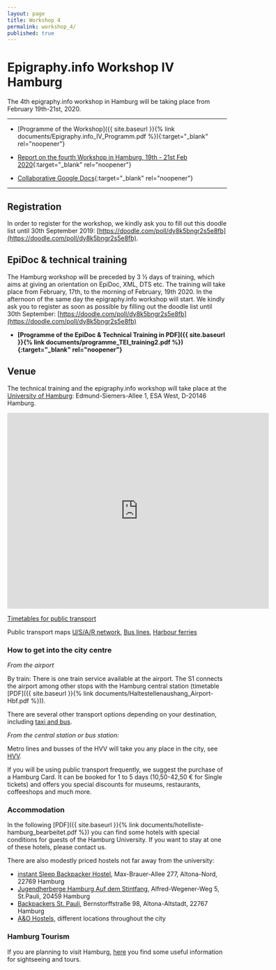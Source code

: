 ```yaml
---
layout: page
title: Workshop 4
permalink: workshop_4/
published: true
---
```




# Epigraphy.info Workshop IV Hamburg

The 4th epigraphy.info workshop in Hamburg will be taking place from February 19th-21st, 2020.


---
* [Programme of the Workshop]({{ site.baseurl }}{% link documents/Epigraphy.info_IV_Programm.pdf %}){:target="_blank" rel="noopener"}

* [Report on the fourth Workshop in Hamburg, 19th - 21st Feb 2020](https://archiv.ub.uni-heidelberg.de/volltextserver/28950/){:target="_blank" rel="noopener"}

* [Collaborative Google Docs](https://docs.google.com/document/d/1FBA9IOQ57pCtnyV7ybjuc2WhNrA916tBy48reAaTPqM/edit?usp=sharing){:target="_blank" rel="noopener"}

---

## Registration

In order to register for the workshop, we kindly ask you to fill out this doodle list until 30th September 2019: [https://doodle.com/poll/dy8k5bngr2s5e8fb](https://doodle.com/poll/dy8k5bngr2s5e8fb).


## EpiDoc & technical training

The Hamburg workshop will be preceded by 3 ½ days of training, which aims at giving an orientation on EpiDoc, XML, DTS etc.
The training will take place from February, 17th, to the morning of February, 19th 2020. In the afternoon of the same day the epigraphy.info workshop will start.
We kindly ask you to register as soon as possible by filling out the doodle list until 30th September: [https://doodle.com/poll/dy8k5bngr2s5e8fb](https://doodle.com/poll/dy8k5bngr2s5e8fb)

* **[Programme of the EpiDoc & Technical Training in PDF]({{ site.baseurl }}{% link documents/programme_TEI_training2.pdf %}){:target="_blank" rel="noopener"}**

## Venue

The technical training and the epigraphy.info workshop will take place at the [University of Hamburg](https://www.uni-hamburg.de/en/): Edmund-Siemers-Allee 1, ESA West, D-20146 Hamburg.

<iframe src="https://www.google.com/maps/embed?pb=!1m18!1m12!1m3!1d2567.088842443947!2d9.984432751546963!3d53.56454222992736!2m3!1f0!2f0!3f0!3m2!1i1024!2i768!4f13.1!3m3!1m2!1s0x47b18f3cc081add1%3A0xf69e59b531672643!2sEdmund-Siemers-Allee%201%2C%2020146%20Hamburg%2C%20Germany!5e1!3m2!1sen!2sdk!4v1611063880027!5m2!1sen!2sdk" width="600" height="450" frameborder="0" style="border:0;" allowfullscreen="" aria-hidden="false" tabindex="0"></iframe>

[Timetables for public transport](https://geofox.hvv.de/jsf/home.seam?clear=true&language=en)

Public transport maps [U/S/A/R network](https://www.hvv.de/resource/blob/2446/18ba0c9adf2ccca10aec9eff89b30b01/mfa-einstiegshilfen-hvv-data.pdf), [Bus lines](https://www.hvv.de/resource/blob/2620/1b1cfe947ec01339f965c717e533341c/hvv-linienplan-metrobus-alle-schem-data.pdf), [Harbour ferries](https://www.hvv.de/resource/blob/2448/257aaff517ba3e7dd04f54178dc4744b/hvv-linienplan-hafenfaehren-data.pdf)

### How to get into the city centre

*From the airport*

By train: There is one train service available at the airport. The S1 connects the airport among other stops with the Hamburg central station (timetable [PDF]({{ site.baseurl }}{% link documents/Haltestellenaushang_Airport-Hbf.pdf %})).

There are several other transport options depending on your destination, including [taxi and bus](https://www.hamburg-airport.de/de/busse_bahn_und_transfer.php).

*From the central station or bus station:*

Metro lines and busses of the HVV will take you any place in the city, see [HVV](https://geofox.hvv.de/jsf/home.seam?clear=true&language=en).

If you will be using public transport frequently, we suggest the purchase of a Hamburg Card. It can be booked for 1 to 5 days (10,50-42,50 € for Single tickets) and offers you special discounts for museums, restaurants, coffeeshops and much more.

### Accommodation

In the following [PDF]({{ site.baseurl }}{% link documents/hotelliste-hamburg_bearbeitet.pdf %}) you can find some hotels with special conditions for guests of the Hamburg University. If you want to stay at one of these hotels, please contact us.

There are also modestly priced hostels not far away from the university:

* [instant Sleep Backpacker Hostel](https://instantsleep.com/), Max-Brauer-Allee 277, Altona-Nord, 22769 Hamburg
* [Jugendherberge Hamburg Auf dem Stintfang](https://www.jugendherberge.de/jugendherbergen/hamburg-stintfang-523/portraet/), Alfred-Wegener-Weg 5, St.Pauli, 20459 Hamburg
* [Backpackers St. Pauli](https://www.backpackers-stpauli.de/), Bernstorffstraße 98, Altona-Altstadt, 22767 Hamburg
* [A&O Hostels](https://www.aohostels.com/de/jugendherberge/jugendherberge-hamburg/?gclid=EAIaIQobChMIoI6toKa55AIVieh3Ch1Mdwl0EAAYAiAAEgLIGvD_BwE), different locations throughout the city


### Hamburg Tourism

If you are planning to visit Hamburg, [here](https://www.hamburg-travel.com/?_ga=2.89534107.1622328704.1567513620-860014801.1567513620&trcontrol=0) you find some useful information for sightseeing and tours.
